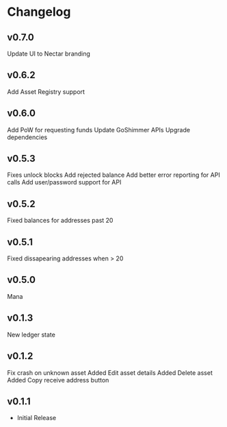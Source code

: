 # Changelog

## v0.7.0

Update UI to Nectar branding

## v0.6.2

Add Asset Registry support

## v0.6.0

Add PoW for requesting funds
Update GoShimmer APIs
Upgrade dependencies

## v0.5.3

Fixes unlock blocks
Add rejected balance
Add better error reporting for API calls
Add user/password support for API

## v0.5.2

Fixed balances for addresses past 20

## v0.5.1

Fixed dissapearing addresses when > 20

## v0.5.0

Mana

## v0.1.3

New ledger state

## v0.1.2

Fix crash on unknown asset
Added Edit asset details
Added Delete asset
Added Copy receive address button

## v0.1.1

* Initial Release
